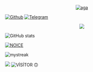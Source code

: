 <p align="center">
  <a href="https://github.com/rzayevaga"><img src="http://readme-typing-svg.herokuapp.com?color=00FF00&center=true&vCenter=true&multiline=false&lines=Salam+Xoş+Gəldin+☺️+;..Mən+AĞA+Sizin+Fast+Developeriniz..." alt="aga">
</p>           
         

[![Github](https://img.shields.io/badge/-Github-181717?style=for-the-badge&logo=Github&logoColor=white)](https://github.com/rzayevaga)
[![Telegram](https://img.shields.io/badge/Telegram-2CA5E0?style=for-the-badge&logo=telegram&logoColor=white)](https://telegram.me/rzayevaga)

<p align="center">
<img src="https://github-stats-alpha.vercel.app/api/?username=rzayevaga&cc=000&tc=00ff00&ic=fff000&bc=fff" align="center">
</p>
 
![ GitHub stats](https://github-readme-stats.vercel.app/api?username=rzayevaga&show_icons=true&theme=radical)

[![NOICE](https://github-readme-stats.vercel.app/api/top-langs/?username=rzayevaga&layout=compact&theme=midnight-purple&hide=Css)](https://github.com/rzayevaga)

<img src="https://github-readme-streak-stats.herokuapp.com/?user=rzayevaga&theme=chartreuse-dark" alt="mystreak"/>

![](https://visitor-badge.laobi.icu/badge?page_id=rzayevaga)
![VİSİTOR 🙃](https://profile-counter.glitch.me/{rzayevaga}/count.svg)
